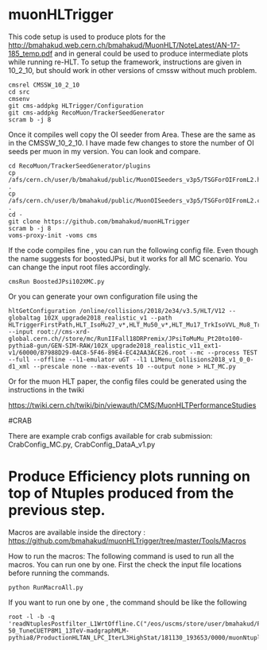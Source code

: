 # muonHLTrigger
This code setup is used to produce plots for the  http://bmahakud.web.cern.ch/bmahakud/MuonHLT/NoteLatest/AN-17-185_temp.pdf and in general could be used to produce intermediate plots while running re-HLT. To setup the framework, instructions are given in 10_2_10, but should work in other versions of cmssw without much problem.
```
cmsrel CMSSW_10_2_10 
cd src
cmsenv
git cms-addpkg HLTrigger/Configuration
git cms-addpkg RecoMuon/TrackerSeedGenerator
scram b -j 8
```
Once it compiles well copy the OI seeder from Area.  These are the same as in the CMSSW_10_2_10. I have made few changes to store the number of OI seeds per muon in my version. You can look and compare.

```
cd RecoMuon/TrackerSeedGenerator/plugins
cp /afs/cern.ch/user/b/bmahakud/public/MuonOISeeders_v3p5/TSGForOIFromL2.h .
cp /afs/cern.ch/user/b/bmahakud/public/MuonOISeeders_v3p5/TSGForOIFromL2.cc .
cd -
git clone https://github.com/bmahakud/muonHLTrigger
scram b -j 8
voms-proxy-init -voms cms 
```
If the code compiles fine , you can run the following config file. Even though the name suggests for boostedJPsi, but it works for all MC scenario. You can change the input root files accordingly. 

```
cmsRun BoostedJPsi102XMC.py
```

Or you can generate your own configuration file using the 

```
hltGetConfiguration /online/collisions/2018/2e34/v3.5/HLT/V12 --globaltag 102X_upgrade2018_realistic_v1 --path HLTriggerFirstPath,HLT_IsoMu27_v*,HLT_Mu50_v*,HLT_Mu17_TrkIsoVVL_Mu8_TrkIsoVVL_DZ_Mass3p8_v*,HLTriggerFinalPath,HLTAnalyzerEndpath --input root://cms-xrd-global.cern.ch//store/mc/RunIIFall18DRPremix/JPsiToMuMu_Pt20to100-pythia8-gun/GEN-SIM-RAW/102X_upgrade2018_realistic_v11_ext1-v1/60000/B7988D29-0AC8-5F46-89E4-EC42AA3ACE26.root --mc --process TEST --full --offline --l1-emulator uGT --l1 L1Menu_Collisions2018_v1_0_0-d1_xml --prescale none --max-events 10 --output none > HLT_MC.py

```
Or for the muon HLT paper, the config files could be generated using the instructions in the twiki

https://twiki.cern.ch/twiki/bin/viewauth/CMS/MuonHLTPerformanceStudies

#CRAB

There are example crab configs available for crab submission: CrabConfig_MC.py, CrabConfig_DataA_v1.py



# Produce Efficiency plots running on top of Ntuples produced from the previous step.

Macros are available inside the directory :
https://github.com/bmahakud/muonHLTrigger/tree/master/Tools/Macros

How to run the macros:
The following command is used to run all the macros. You can run one by one. First the check the input file locations before running the commands.
```
python RunMacroAll.py 
```

If you want to run one by one , the command should be like the following
```
root -l -b -q 'readNtuplesPostfilter_L1WrtOffline.C("/eos/uscms/store/user/bmahakud/ProductionHLTAN_LPC_IterL3HighStat/DYJetsToLL_M-50_TuneCUETP8M1_13TeV-madgraphMLM-pythia8/ProductionHLTAN_LPC_IterL3HighStat/181130_193653/0000/muonNtupleData_*.root","DYMC2018")
```















